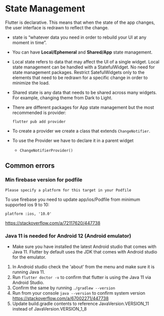# State Management

Flutter is declarative. This means that when the state of the app changes, the user interface is redrawn to reflect the change.

- state is “whatever data you need in order to rebuild your UI at any moment in time”.
- You can have **Local/Ephemeral** and **Shared/App** state management.
- Local state refers to data that may affect the UI of a single widget. Local state management can be handled with a StatefulWidget. No need for state management packages. Restrict SatefulWidgets only to the elements that need to be redrawn for a specific change in order to minimize the load.
- Shared state is any data that needs to be shared across many widgets. For example, changing theme from Dark to Light.
- There are different packages for App state management but the most recommended is provider:

  `flutter pub add provider`

- To create a provider we create a class that extends `ChangeNotifier`.
- To use the Provider we have to declare it in a parent widget
  - `ChangeNotifierProvider()`

## Common errors

### Min firebase version for podfile

`Please specify a platform for this target in your Podfile`

To use firebase you need to update app/ios/Podfile from minimum supported ios 9 to 10:

`platform :ios, '10.0'`

https://stackoverflow.com/a/72117620/447738

### Java 11 is needed for Android 12 (Android emulator)

- Make sure you have installed the latest Android studio that comes with Java 11. Flutter by default uses the JDK that comes with Android studio for the emulator.

1. In Android studio check the 'about' from the menu and make sure it is running Java 11.
2. Run `flutter doctor -v` to confirm that flutter is using the Java 11 via Android Studio.
3. Confirm the same by running `./gradlew --version`
4. Run from your console
   `java --version` to confirm system version
   https://stackoverflow.com/a/67002271/447738
5. Update build.gradle contents to reference JavaVersion.VERSION_11 instead of JavaVersion.VERSION_1_8
